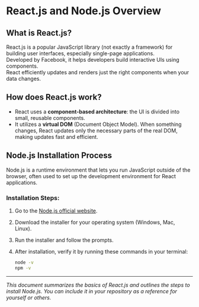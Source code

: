 # React.js and Node.js Overview

## What is React.js?

React.js is a popular JavaScript library (not exactly a framework) for building user interfaces, especially single-page applications.  
Developed by Facebook, it helps developers build interactive UIs using components.  
React efficiently updates and renders just the right components when your data changes.

## How does React.js work?

- React uses a **component-based architecture**: the UI is divided into small, reusable components.
- It utilizes a **virtual DOM** (Document Object Model). When something changes, React updates only the necessary parts of the real DOM, making updates fast and efficient.

## Node.js Installation Process

Node.js is a runtime environment that lets you run JavaScript outside of the browser, often used to set up the development environment for React applications.

### Installation Steps:

1. Go to the [Node.js official website](https://nodejs.org/).
2. Download the installer for your operating system (Windows, Mac, Linux).
3. Run the installer and follow the prompts.
4. After installation, verify it by running these commands in your terminal:

    ```bash
    node -v
    npm -v
    ```

---

*This document summarizes the basics of React.js and outlines the steps to install Node.js. You can include it in your repository as a reference for yourself or others.*
